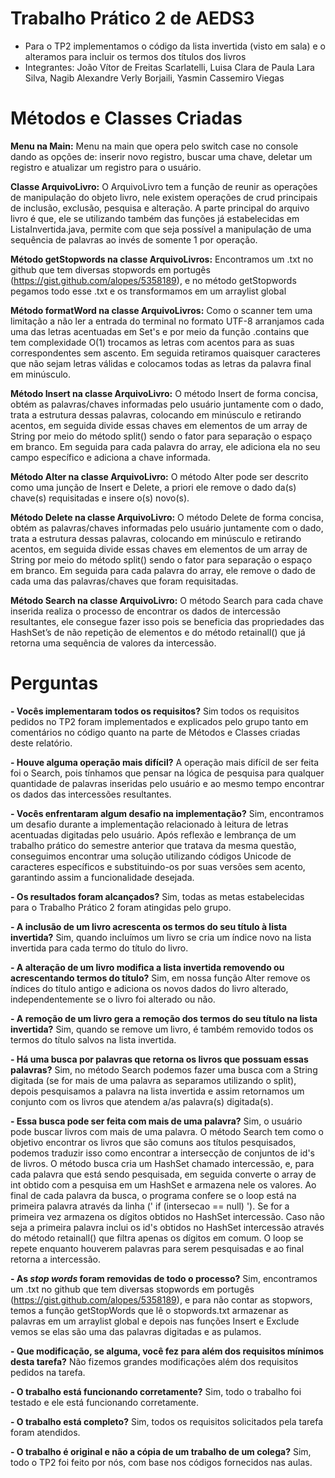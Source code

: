 # Trabalho Prático 2 de AEDS3

- Para o TP2 implementamos o código da lista invertida (visto em sala) e o alteramos para incluir os termos dos títulos dos livros
- Integrantes:  João Vítor de Freitas Scarlatelli, Luisa Clara de Paula Lara Silva, Nagib Alexandre Verly Borjaili, Yasmin Cassemiro Viegas

# Métodos e Classes Criadas

**Menu na Main:** Menu na main que opera pelo switch case no console dando as opções de: inserir novo registro, buscar uma chave, deletar um registro e atualizar um registro para o usuário. 

**Classe ArquivoLivro:** O ArquivoLivro tem a função de reunir as operações de manipulação do objeto livro, nele existem operações de crud principais de inclusão, exclusão, pesquisa e alteração. A parte principal do arquivo livro é que, ele se utilizando também das funções  já estabelecidas em ListaInvertida.java, permite com que seja possível a manipulação de uma sequência de palavras ao invés de somente 1 por operação.

**Método getStopwords na classe ArquivoLivros:** Encontramos um .txt no github que tem diversas stopwords em portugês (https://gist.github.com/alopes/5358189), e no método getStopwords pegamos todo esse .txt e os transformamos em um arraylist global

**Método formatWord na classe ArquivoLivros:** Como o scanner tem uma limitação a não ler a entrada do terminal no formato UTF-8 arranjamos cada uma das letras acentuadas em Set's e por meio da função .contains que tem complexidade O(1) trocamos as letras com acentos para as suas correspondentes sem ascento. Em seguida retiramos quaisquer caracteres que não sejam letras válidas e colocamos todas as letras da palavra final em minúsculo.

**Método Insert na classe ArquivoLivro:** O método Insert de forma concisa, obtém as palavras/chaves informadas pelo usuário juntamente com o dado, trata a estrutura dessas palavras, colocando em minúsculo e retirando acentos, em seguida divide essas chaves em elementos de um array de String por meio do método split() sendo o fator para separação o espaço em branco. Em seguida para cada palavra do array, ele adiciona ela no seu campo específico e adiciona a chave informada.

**Método Alter na classe ArquivoLivro:** O método Alter pode ser descrito como uma junção de Insert e Delete, a priori ele remove o dado da(s) chave(s) requisitadas e insere o(s) novo(s).

**Método Delete na classe ArquivoLivro:** O método Delete de forma concisa, obtém as palavras/chaves informadas pelo usuário juntamente com o dado, trata a estrutura dessas palavras, colocando em minúsculo e retirando acentos, em seguida divide essas chaves em elementos de um array de String por meio do método split() sendo o fator para separação o espaço em branco. Em seguida para cada palavra do array, ele remove o dado de cada uma das palavras/chaves que foram requisitadas.

**Método Search na classe ArquivoLivro:** O método Search para cada chave inserida realiza o processo de encontrar os dados de intercessão resultantes, ele consegue fazer isso pois se beneficia das propriedades das HashSet’s de não repetição de elementos e do método retainall() que já retorna uma sequência de valores da intercessão.

# Perguntas

**-   Vocês implementaram todos os requisitos?** 
Sim todos os requisitos pedidos no TP2 foram implementados e explicados pelo grupo tanto em comentários no código quanto na parte de Métodos e Classes criadas deste relatório.

**-   Houve alguma operação mais difícil?** 
A operação mais difícil de ser feita foi o Search, pois tínhamos que pensar na lógica de pesquisa para qualquer quantidade de palavras inseridas pelo usuário e ao mesmo tempo encontrar os dados das intercessões resultantes. 

**-   Vocês enfrentaram algum desafio na implementação?**
Sim, encontramos um desafio durante a implementação relacionado à leitura de letras acentuadas digitadas pelo usuário. Após reflexão e lembrança de um trabalho prático do semestre anterior que tratava da mesma questão, conseguimos encontrar uma solução utilizando códigos Unicode de caracteres específicos e substituindo-os por suas versões sem acento, garantindo assim a funcionalidade desejada.

**-   Os resultados foram alcançados?** 
Sim, todas as metas estabelecidas para o Trabalho Prático 2 foram atingidas pelo grupo.

**-   A inclusão de um livro acrescenta os termos do seu título à lista invertida?**
Sim, quando incluímos um livro se cria um índice novo na lista invertida para cada termo do título do livro. 

**-   A alteração de um livro modifica a lista invertida removendo ou acrescentando termos do título?**
Sim, em nossa função Alter remove os índices do título antigo e adiciona os novos dados do livro alterado, independentemente se o livro foi alterado ou não.

**-   A remoção de um livro gera a remoção dos termos do seu título na lista invertida?**
Sim, quando se remove um livro, é também removido todos os termos do título salvos na lista invertida.

**-   Há uma busca por palavras que retorna os livros que possuam essas palavras?**
Sim, no método Search podemos fazer uma busca com a String digitada (se for mais de uma palavra as separamos utilizando o split), depois pesquisamos a palavra na lista invertida e assim retornamos um conjunto com os livros que atendem a/as palavra(s) digitada(s).

**-   Essa busca pode ser feita com mais de uma palavra?**
Sim, o usuário pode buscar livros com mais de uma palavra. O método Search tem como o objetivo encontrar os livros que são comuns aos títulos pesquisados, podemos traduzir isso como encontrar a intersecção de conjuntos de id's de livros. O método busca cria um HashSet chamado intercessão, e, para cada palavra que está sendo pesquisada, em seguida converte o array de int obtido com a pesquisa em um HashSet e armazena nele os valores. Ao final de cada palavra da busca, o programa confere se o loop está na primeira palavra através da linha (' if (intersecao == null) '). Se for a primeira vez armazena os dígitos obtidos no HashSet intercessão. Caso não seja a primeira palavra inclui os id's obtidos no HashSet intercessão através do método retainall() que filtra apenas os dígitos em comum. O loop se repete enquanto houverem palavras para serem pesquisadas e ao final retorna a intercessão.

**-   As _stop words_ foram removidas de todo o processo?**
Sim, encontramos um .txt no github que tem diversas stopwords em portugês (https://gist.github.com/alopes/5358189), e para não contar as stopwors, temos a função getStopWords que lê o stopwords.txt armazenar as palavras em um arraylist global e depois nas funções Insert e Exclude vemos se elas são uma das palavras digitadas e as pulamos.

**-   Que modificação, se alguma, você fez para além dos requisitos mínimos desta tarefa?**
Não fizemos grandes modificações além dos requisitos pedidos na tarefa.

**-   O trabalho está funcionando corretamente?**
Sim, todo o trabalho foi testado e ele está funcionando corretamente.

**-   O trabalho está completo?**
Sim, todos os requisitos solicitados pela tarefa foram atendidos.

**-   O trabalho é original e não a cópia de um trabalho de um colega?**
Sim, todo o TP2 foi feito por nós, com base nos códigos fornecidos nas aulas.
